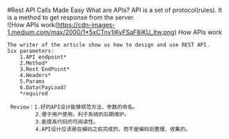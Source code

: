 #Rest API Calls Made Easy
What are APIs?
API is a set of protocol(rules). It is a method to get response from the server.<br>
![How APIs work(https://cdn-images-1.medium.com/max/2000/1*5xCTnv1iKyFSaF8iKU_ltw.png)
How APIs work
```
The writer of the article show us how to design and use REST API.
Six parameters:
    1.API endpoint*
    2.Method*
    3.Rest EndPoint*
    4.Headers*
    5.Params
    6.Data(PayLoad)
    *required
    
 Review：1.好的API设计能够规范方法、参数的命名。
         2.便于用户使用，利于系统的后期维护。
         3.能提高代码的可阅读性。
         4.API设计应该是在编码之前完成的，而不是编码后整理、收集的。   
```



